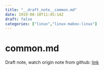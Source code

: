 ```yaml
---
title: "__draft_note__common.md"
date: 1919-08-10T11:45:14Z
draft: false
categories: ["linux","linux-mabox-linux"]
---
```


# common.md

Draft note, watch origin note from github: [link](https://github.com/tinghaolai/just-random-note/blob/master/linux/mabox-linux/common.md)